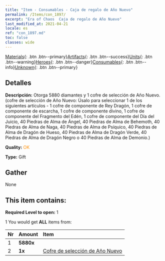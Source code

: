 ```yaml
---
title: "Item - Consumables - Caja de regalo de Año Nuevo"
permalink: /Items/con_1897/
excerpt: "Era of Chaos  Caja de regalo de Año Nuevo"
last_modified_at: 2021-04-21
locale: es
ref: "con_1897.md"
toc: false
classes: wide
---
```

 [Materials](/es/Items/){: .btn .btn--primary}[Artifacts](/es/Items/Artifacts/){: .btn .btn--success}[Units](/es/Items/Units/){: .btn .btn--warning}[Heroes](/es/Items/Heroes/){: .btn .btn--danger}[Consumables](/es/Items/Consumables/){: .btn .btn--info}[Unknown](/es/Items/Unknown/){: .btn .btn--primary}

## Detalles
 **Descripción:** Otorga 5880 diamantes y 1 cofre de selección de Año Nuevo. (cofre de selección de Año Nuevo: Úsalo para seleccionar 1 de los siguientes artículos - 1 cofre de componente de Rey Dragón, 1 cofre de componente de escarcha, 1 cofre de componente divino, 1 cofre de componente del Fragmento del Edén, 1 cofre de componente del Día del Juicio, 40 Piedras de Alma de Ángel, 40 Piedras de Alma de Behemoth, 40 Piedras de Alma de Naga, 40 Piedras de Alma de Psíquico, 40 Piedras de Alma de Dragón de Hueso, 40 Piedras de Alma de Dragón Verde, 40 Piedras de Alma de Dragón Negro o 40 Piedras de Alma de Demonio.)

 **Quality:** <span style="color: #FF8C00">OK</span>

 **Type:** Gift

## Gather

  None

## This item contains:

 **Required Level to open:** 1

 1 You would get **ALL** items  from:

  | Nr | Amount |     Item    |
  |:---|:-------|:------------|
  | 1 |  **5880x** | <i class="fas fa-gem"/> |  | 
  | 2 |  **1x** | [Cofre de selección de Año Nuevo](/es/Items/con_1904/) |  | 
